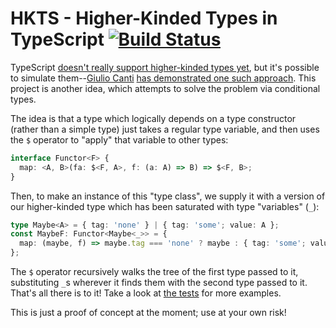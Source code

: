 # HKTS - Higher-Kinded Types in TypeScript [![Build Status](https://travis-ci.com/pelotom/hkts.svg?branch=master)](https://travis-ci.com/pelotom/hkts)

TypeScript [doesn't really support higher-kinded types yet](https://github.com/Microsoft/TypeScript/issues/1213), but it's possible to simulate them--[Giulio Canti](https://github.com/gcanti) [has demonstrated one such approach](https://medium.com/@gcanti/higher-kinded-types-in-typescript-static-and-fantasy-land-d41c361d0dbe). This project is another idea, which attempts to solve the problem via conditional types.

The idea is that a type which logically depends on a type constructor (rather than a simple type) just takes a regular type variable, and then uses the `$` operator to "apply" that variable to other types:

```ts
interface Functor<F> {
  map: <A, B>(fa: $<F, A>, f: (a: A) => B) => $<F, B>;
}
```

Then, to make an instance of this "type class", we supply it with a version of our higher-kinded type which has been saturated with type "variables" (`_`):

```ts
type Maybe<A> = { tag: 'none' } | { tag: 'some'; value: A };
const MaybeF: Functor<Maybe<_>> = {
  map: (maybe, f) => maybe.tag === 'none' ? maybe : { tag: 'some'; value: f(maybe.value) },
};
```

The `$` operator recursively walks the tree of the first type passed to it, substituting `_`s wherever it finds them with the second type passed to it. That's all there is to it! Take a look at [the tests](https://github.com/pelotom/hkts/blob/master/src/index.spec.ts) for more examples.

This is just a proof of concept at the moment; use at your own risk!
